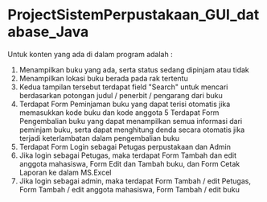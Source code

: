 # ProjectSistemPerpustakaan_GUI_database_Java
Untuk konten yang ada di dalam program adalah :
1. Menampilkan buku yang ada, serta status sedang dipinjam atau tidak
2. Menampilkan lokasi buku berada pada rak tertentu
3. Kedua tampilan tersebut terdapat field "Search" untuk mencari berdasarkan potongan judul / penerbit / pengarang dari buku
4. Terdapat Form Peminjaman buku yang dapat terisi otomatis jika memasukkan kode buku dan kode anggota
5 Terdapat Form Pengembalian buku yang dapat menampilkan semua informasi dari peminjam buku, serta dapat menghitung denda secara otomatis jika terjadi keterlambatan dalam pengembalian buku
6. Terdapat Form Login sebagai Petugas perpustakaan dan Admin
7. Jika login sebagai Petugas, maka terdapat Form Tambah dan edit anggota mahasiswa, Form Edit dan Tambah buku, dan Form Cetak Laporan ke dalam MS.Excel
8. Jika login sebagai admin, maka terdapat Form Tambah / edit Petugas, Form Tambah / edit anggota mahasiswa, Form Tambah / edit buku
